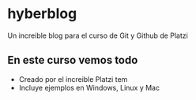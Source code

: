 # hyberblog
Un increible blog para el curso de Git y Github de Platzi

## En este curso vemos todo
* Creado por el increible Platzi tem
* Incluye ejemplos en Windows, Linux y Mac